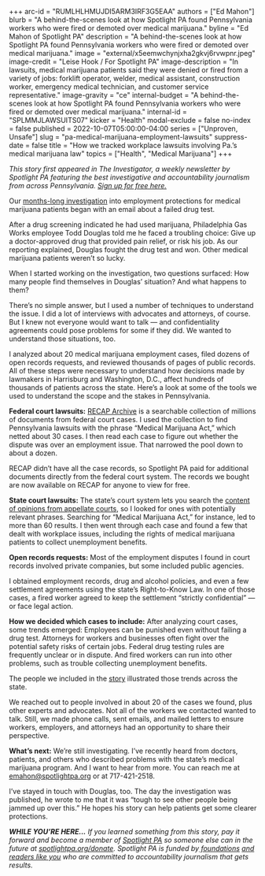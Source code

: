 +++
arc-id = "RUMLHLHMUJDI5ARM3IRF3G5EAA"
authors = ["Ed Mahon"]
blurb = "A behind-the-scenes look at how Spotlight PA found Pennsylvania workers who were fired or demoted over medical marijuana."
byline = "Ed Mahon of Spotlight PA"
description = "A behind-the-scenes look at how Spotlight PA found Pennsylvania workers who were fired or demoted over medical marijuana."
image = "external/x5eemwchynjxha2gkvj6rvwpnr.jpeg"
image-credit = "Leise Hook / For Spotlight PA"
image-description = "In lawsuits, medical marijuana patients said they were denied or fired from a variety of jobs: forklift operator, welder, medical assistant, construction worker, emergency medical technician, and customer service representative."
image-gravity = "ce"
internal-budget = "A behind-the-scenes look at how Spotlight PA found Pennsylvania workers who were fired or demoted over medical marijuana."
internal-id = "SPLMMJLAWSUITS07"
kicker = "Health"
modal-exclude = false
no-index = false
published = 2022-10-07T05:00:00-04:00
series = ["Unproven, Unsafe"]
slug = "pa-medical-marijuana-employment-lawsuits"
suppress-date = false
title = "How we tracked workplace lawsuits involving Pa.’s medical marijuana law"
topics = ["Health", "Medical Marijuana"]
+++

<i>This story first appeared in The Investigator, a weekly newsletter by Spotlight PA featuring the best investigative and accountability journalism from across Pennsylvania. </i><a href="https://www.spotlightpa.org/newsletters"><i>Sign up for free here.</i></a>

Our <a href="https://www.spotlightpa.org/news/2022/09/pennsylvania-medical-marijuana-job-fired/">months-long investigation</a> into employment protections for medical marijuana patients began with an email about a failed drug test.

After a drug screening indicated he had used marijuana, Philadelphia Gas Works employee Todd Douglas told me he faced a troubling choice: Give up a doctor-approved drug that provided pain relief, or risk his job. As our reporting explained, Douglas fought the drug test and won. Other medical marijuana patients weren’t so lucky.

When I started working on the investigation, two questions surfaced: How many people find themselves in Douglas’ situation? And what happens to them?

<script src="https://www.spotlightpa.org/embed.js" async></script><div data-spl-embed-version="1" data-spl-src="https://www.spotlightpa.org/embeds/newsletter/"></div>

There’s no simple answer, but I used a number of techniques to understand the issue. I did a lot of interviews with advocates and attorneys, of course. But I knew not everyone would want to talk — and confidentiality agreements could pose problems for some if they did. We wanted to understand those situations, too.

I analyzed about 20 medical marijuana employment cases, filed dozens of open records requests, and reviewed thousands of pages of public records. All of these steps were necessary to understand how decisions made by lawmakers in Harrisburg and Washington, D.C., affect hundreds of thousands of patients across the state. Here’s a look at some of the tools we used to understand the scope and the stakes in Pennsylvania.

<b>Federal court lawsuits:</b> <a href="https://www.courtlistener.com/recap/">RECAP Archive</a> is a searchable collection of millions of documents from federal court cases. I used the collection to find Pennsylvania lawsuits with the phrase “Medical Marijuana Act,” which netted about 30 cases. I then read each case to figure out whether the dispute was over an employment issue. That narrowed the pool down to about a dozen.

RECAP didn’t have all the case records, so Spotlight PA paid for additional documents directly from the federal court system. The records we bought are now available on RECAP for anyone to view for free.

<b>State court lawsuits:</b> The state’s court system lets you search the <a href="https://www.pacourts.us/courts/commonwealth-court/court-opinions">content of opinions from appellate courts</a>, so I looked for ones with potentially relevant phrases. Searching for “Medical Marijuana Act,” for instance, led to more than 60 results. I then went through each case and found a few that dealt with workplace issues, including the rights of medical marijuana patients to collect unemployment benefits.

<script src="https://www.spotlightpa.org/embed.js" async></script><div data-spl-embed-version="1" data-spl-src="https://www.spotlightpa.org/embeds/donate/"></div>

<b>Open records requests:</b> Most of the employment disputes I found in court records involved private companies, but some included public agencies.

I obtained employment records, drug and alcohol policies, and even a few settlement agreements using the state’s Right-to-Know Law. In one of those cases, a fired worker agreed to keep the settlement “strictly confidential” — or face legal action.

<b>How we decided which cases to include:</b> After analyzing court cases, some trends emerged: Employees can be punished even without failing a drug test. Attorneys for workers and businesses often fight over the potential safety risks of certain jobs. Federal drug testing rules are frequently unclear or in dispute. And fired workers can run into other problems, such as trouble collecting unemployment benefits.

The people we included in the <a href="https://www.spotlightpa.org/news/2022/09/pennsylvania-medical-marijuana-job-fired/" target="_blank">story</a> illustrated those trends across the state.

We reached out to people involved in about 20 of the cases we found, plus other experts and advocates. Not all of the workers we contacted wanted to talk. Still, we made phone calls, sent emails, and mailed letters to ensure workers, employers, and attorneys had an opportunity to share their perspective.

<b>What’s next:</b> We’re still investigating. I’ve recently heard from doctors, patients, and others who described problems with the state’s medical marijuana program. And I want to hear from more. You can reach me at <a href="mailto:emahon@spotlightpa.org">emahon@spotlightpa.org</a> or at 717-421-2518. 

I’ve stayed in touch with Douglas, too. The day the investigation was published, he wrote to me that it was “tough to see other people being jammed up over this.” He hopes his story can help patients get some clearer protections.

<i><b>WHILE YOU’RE HERE...</b></i><i> If you learned something from this story, pay it forward and become a member of </i><a href="https://www.spotlightpa.org/"><i>Spotlight PA</i></a><i> so someone else can in the future at </i><a href="http://spotlightpa.org/donate"><i>spotlightpa.org/donate</i></a><i>. Spotlight PA is funded by</i><a href="https://www.spotlightpa.org/support"><i> foundations</i></a><i> </i><a href="https://www.spotlightpa.org/support"><i>and readers like you</i></a><i> who are committed to accountability journalism that gets results.</i>
